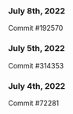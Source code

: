 ### July 8th, 2022

Commit #192570

### July 5th, 2022

Commit #314353


### July 4th, 2022

Commit #72281
